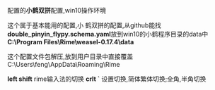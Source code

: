 配置的**小鹤双拼**配置,win10操作环境

这个属于基本能用的配置,小
鹤双拼的配置,从github能找**double_pinyin_flypy.schema.yaml**放到win10的小鹤程序目录的data中**C:\Program Files\Rime\weasel-0.17.4\data**

这个配置文件包解压,放到用户目录中直接覆盖C:\Users\feng\AppData\Roaming\Rime

**left shift**  rime输入法的切换
**crlt  `**  设置切换,简体繁体切换;全角,半角切换

